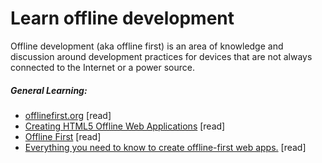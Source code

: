 # Learn offline development

Offline development (aka offline first) is an area of knowledge and discussion around development practices for devices that are not always connected to the Internet or a power source.

##### General Learning:

* [offlinefirst.org](http://offlinefirst.org) [read]
* [Creating HTML5 Offline Web Applications](http://apress.jensimmons.com/v5/pro-html5-programming/ch12.html)  [read]
* [Offline First](http://www.webdirections.org/offlineworkshop/ibooksDraft.pdf) [read]
* [Everything you need to know to create offline-first web apps.](https://github.com/pazguille/offline-first) [read]





















 






